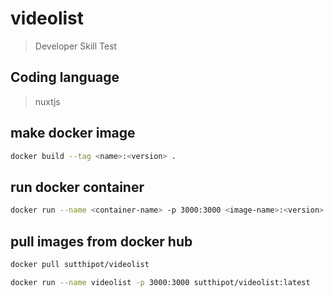 # videolist

> Developer Skill Test

## Coding language

> nuxtjs

## make docker image

```bash
docker build --tag <name>:<version> .
```

## run docker container

```bash
docker run --name <container-name> -p 3000:3000 <image-name>:<version>
```

## pull images from docker hub

```bash
docker pull sutthipot/videolist

docker run --name videolist -p 3000:3000 sutthipot/videolist:latest
```
